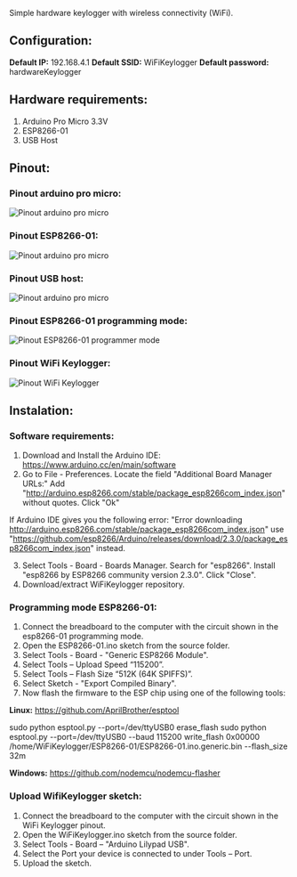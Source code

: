 Simple hardware keylogger with wireless connectivity (WiFi).

## Configuration:

**Default IP:** 192.168.4.1
**Default SSID:** WiFiKeylogger
**Default password:** hardwareKeylogger

## Hardware requirements:

1. Arduino Pro Micro 3.3V
2. ESP8266-01
3. USB Host

## Pinout:


### Pinout arduino pro micro:


![Pinout arduino pro micro](https://github.com/joelsernamoreno/WiFiKeylogger/blob/master/images/promicro.png)


### Pinout ESP8266-01:


![Pinout arduino pro micro](https://github.com/joelsernamoreno/WiFiKeylogger/blob/master/images/esp8266-01_pinout.jpg)


### Pinout USB host:


![Pinout arduino pro micro](https://github.com/joelsernamoreno/WiFiKeylogger/blob/master/images/usb_host.jpg)


### Pinout ESP8266-01 programming mode:


![Pinout ESP8266-01 programmer mode](https://github.com/joelsernamoreno/WiFiKeylogger/blob/master/images/esp8266programmer.PNG)


### Pinout WiFi Keylogger:


![Pinout WiFi Keylogger](https://github.com/joelsernamoreno/WiFiKeylogger/blob/master/images/keylogger.PNG)


## Instalation:


### Software requirements:

1. Download and Install the Arduino IDE: https://www.arduino.cc/en/main/software
2. Go to File - Preferences. Locate the field "Additional Board Manager URLs:" Add "http://arduino.esp8266.com/stable/package_esp8266com_index.json" without quotes. Click "Ok"

If Arduino IDE gives you the following error: "Error downloading http://arduino.esp8266.com/stable/package_esp8266com_index.json" use "https://github.com/esp8266/Arduino/releases/download/2.3.0/package_esp8266com_index.json" instead.

3. Select Tools - Board - Boards Manager. Search for "esp8266". Install "esp8266 by ESP8266 community version 2.3.0". Click "Close".
4. Download/extract WiFiKeylogger repository.

### Programming mode ESP8266-01:


1. Connect the breadboard to the computer with the circuit shown in the esp8266-01 programming mode.
2. Open the ESP8266-01.ino sketch from the source folder.
3. Select Tools - Board - "Generic ESP8266 Module".
4. Select Tools – Upload Speed “115200”.
5. Select Tools – Flash Size “512K (64K SPIFFS)”.
6. Select Sketch - "Export Compiled Binary".
7. Now flash the firmware to the ESP chip using one of the following tools:

**Linux:** https://github.com/AprilBrother/esptool

sudo python esptool.py --port=/dev/ttyUSB0 erase_flash
sudo python esptool.py --port=/dev/ttyUSB0 --baud 115200 write_flash 0x00000 /home/WiFiKeylogger/ESP8266-01/ESP8266-01.ino.generic.bin --flash_size 32m

**Windows:** https://github.com/nodemcu/nodemcu-flasher

### Upload WifiKeylogger sketch:

1. Connect the breadboard to the computer with the circuit shown in the WiFi Keylogger pinout. 
1. Open the WiFiKeylogger.ino sketch from the source folder.
2. Select Tools - Board – "Arduino Lilypad USB".
3. Select the Port your device is connected to under Tools – Port.
4. Upload the sketch.
